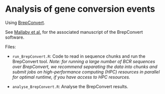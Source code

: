 # Analysis of gene conversion events 

Using [BrepConvert](https://github.com/Fraternalilab/BrepConvert/). 

See [Mallaby et al.](https://doi.org/10.1093/discim/kyad002) for the associated manuscript of the BrepConvert software. 

Files:

* `run_BrepConvert.R`: Code to read in sequence chunks and run the BrepConvert tool. *Note: for running a large number of BCR sequences over BrepConvert, we recommend separating the data into chunks and submit jobs on high-performance computing (HPC) resources in parallel for optimal runtime, if you have access to HPC resources.*

* `analyse_BrepConvert.R`: Analyse the BrepConvert results.
